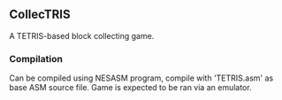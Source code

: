 ## CollecTRIS

A TETRIS-based block collecting game.

### Compilation

Can be compiled using NESASM program, compile with 'TETRIS.asm' as base ASM source file. Game is expected to be ran via an emulator.
